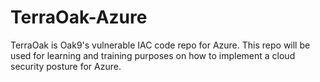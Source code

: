 # TerraOak-Azure
TerraOak is Oak9's vulnerable IAC code repo for Azure. This repo will be used for learning and training purposes on how to implement a cloud security posture for Azure. 
